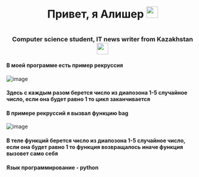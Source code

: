 <h1 align="center">Привет, я Алишер <img src="https://github.com/blackcater/blackcater/raw/main/images/Hi.gif" height="30px"><h1> 

<h3 align="center">Computer science student, IT news writer from Kazakhstan<img src="https://emojio.ru/images/apple-b/1f1f0-1f1ff.png" height="30px"></h3>
  <h4>В моей программе есть пример рекруссия</h4>

    
  ![image](https://user-images.githubusercontent.com/104194025/165271698-598065c2-b61a-44de-86cb-d07471c21424.png)

  <h4>Здесь с каждым разом берется число из диапозона 1-5 случайное число, если она будет равно 1 то цикл заканчивается</h4>
    
  <h4>В примере рекруссий я вызвал функцию bag</h4>
  
  ![image](https://user-images.githubusercontent.com/104194025/165272291-f2539bc2-c0ad-4b37-9815-ae82710d795d.png)

  <h4>В теле функций берется число из диапозона 1-5 случайное число, если она будет равно 1 то функция возвращалось иначе функция вызовет само себя</h4>
  
  <h4>Язык программирование - python</h4>
  
